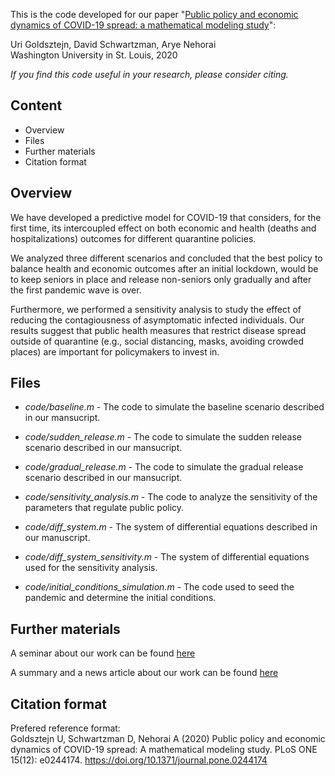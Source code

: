 This is the code developed for our paper "[Public policy and economic dynamics of COVID-19 spread: a mathematical modeling study](https://www.medrxiv.org/content/10.1101/2020.04.13.20062802v2)":

Uri Goldsztejn, David Schwartzman, Arye Nehorai\
Washington University in St. Louis, 2020

*If you find this code useful in your research, please consider citing.*

## Content
* Overview
* Files
* Further materials
* Citation format
<!--* Contact-->

## Overview

We have developed a predictive model for COVID-19 that considers, for the first time, its intercoupled effect on both economic and health (deaths and hospitalizations) outcomes for different quarantine policies.

We analyzed three different scenarios and concluded that the best policy to balance health and economic outcomes after an initial lockdown, would be to keep seniors in place and release non-seniors only gradually and after the first pandemic wave is over.

Furthermore, we performed a sensitivity analysis to study the effect of reducing the contagiousness of asymptomatic infected individuals. Our results suggest that public health measures that restrict disease spread outside of quarantine (e.g., social distancing, masks, avoiding crowded places) are important for policymakers to invest in.

## Files

* *code/baseline.m* - The code to simulate the baseline scenario described in our mansucript.

* *code/sudden_release.m* - The code to simulate the sudden release scenario described in our mansucript.

* *code/gradual_release.m* - The code to simulate the gradual release scenario described in our mansucript.

* *code/sensitivity_analysis.m* - The code to analyze the sensitivity of the parameters that regulate public policy.

* *code/diff_system.m* - The system of differential equations described in our manuscript.

* *code/diff_system_sensitivity.m* - The system of differential equations used for the sensitivity analysis.

* *code/initial_conditions_simulation.m* - The code used to seed the pandemic and determine the initial conditions.


## Further materials
A seminar about our work can be found [here](https://www.youtube.com/watch?v=a1qZjUVoe_E&t=1s)

A summary and a news article about our work can be found [here](https://www.ese.wustl.edu/~nehorai/research/Covid-19/Goldsztejn_Schwartzman_Nehorai_MedRxiv_2020.html)

## Citation format

Prefered reference format:\
Goldsztejn U, Schwartzman D, Nehorai A (2020) Public policy and economic dynamics of COVID-19 spread: A mathematical modeling study. PLoS ONE 15(12): e0244174. https://doi.org/10.1371/journal.pone.0244174
